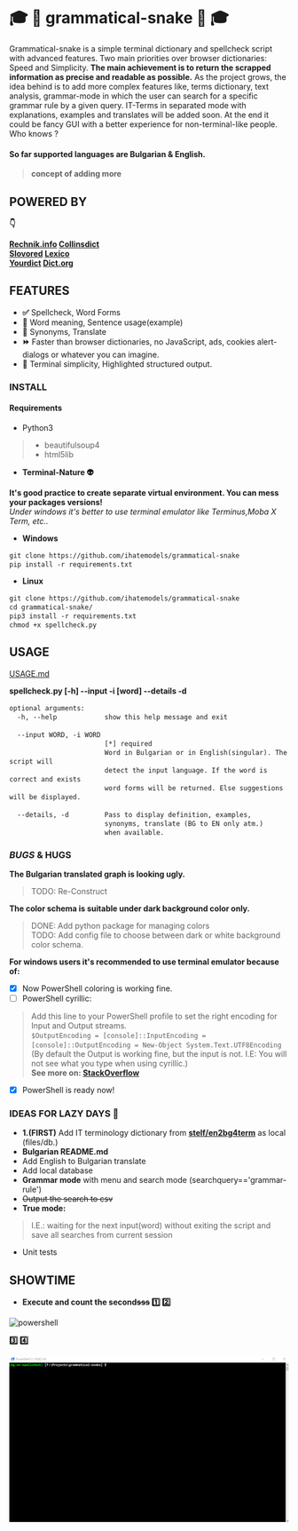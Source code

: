 #  :mortar_board: :snake: **grammatical-snake** :snake: :mortar_board:

Grammatical-snake is a simple terminal dictionary and spellcheck script with advanced features. Two main priorities over browser dictionaries: Speed and Simplicity. **The main achievement is to return the scrapped information as precise and readable as possible.** As the project grows, the idea behind is to add more complex features like, terms dictionary, text analysis, grammar-mode in which the user can search for a specific grammar rule by a given query. IT-Terms in separated mode with explanations, examples and translates will be added soon. At the end it could be fancy GUI with a better experience for non-terminal-like people. Who knows ?    

#### So far supported languages are **Bulgarian** & English.

 > **concept of adding more**

## **POWERED BY**

**:point_down:**

**[Rechnik.info](http://rechnik.info) [Collinsdict](https://www.collinsdictionary.com)**  
**[Slovored](https://slovored.com/)  [Lexico](https://www.lexico.com)**      
**[Yourdict](https://sentence.yourdictionary.com)  [Dict.org](http://www.dict.org)**  


## **FEATURES**

- **:white_check_mark:** Spellcheck, Word Forms
- **:closed_book:** Word meaning, Sentence usage(example)
- **:blue_book:** Synonyms, Translate
- **:fast_forward:** Faster than browser dictionaries, no JavaScript, ads, cookies alert-dialogs or whatever you can imagine.
- **:black_square_button:** Terminal simplicity, Highlighted structured output.

### **INSTALL**

#### Requirements

- Python3
> - beautifulsoup4  
> - html5lib
- **Terminal-Nature :alien:**

**It's good practice to create separate virtual environment. You can mess your packages versions!**  
*Under windows it's better to use terminal emulator like Terminus,Moba X Term, etc..*

- **Windows**
```
git clone https://github.com/ihatemodels/grammatical-snake
pip install -r requirements.txt
```
- **Linux**
```
git clone https://github.com/ihatemodels/grammatical-snake
cd grammatical-snake/
pip3 install -r requirements.txt
chmod +x spellcheck.py  
```

## **USAGE**

[USAGE.md](/img/USAGE.md)  

**spellcheck.py [-h] --input -i [word] --details -d**

```
optional arguments:
  -h, --help            show this help message and exit

  --input WORD, -i WORD  
                        [*] required  
                        Word in Bulgarian or in English(singular). The script will  
                        detect the input language. If the word is correct and exists  
                        word forms will be returned. Else suggestions will be displayed.  

  --details, -d         Pass to display definition, examples,  
                        synonyms, translate (BG to EN only atm.)  
                        when available.  

```

### *BUGS* & **HUGS**  

**The Bulgarian translated graph is looking ugly.**  

> TODO: Re-Construct  

**The color schema is suitable under dark background color only.**   

> DONE: Add python package for managing colors   
> TODO: Add config file to choose between dark or white background color schema.

**For windows users it's recommended to use terminal emulator because of:**

- [x] Now PowerShell coloring is working fine.    
- [ ] PowerShell cyrillic:  
> Add this line to your PowerShell profile to set the right encoding for Input and Output streams.   
> ```$OutputEncoding = [console]::InputEncoding = [console]::OutputEncoding = New-Object System.Text.UTF8Encoding```   
> (By default the Output is working fine, but the input is not. I.E: You will not see what you type when using cyrillic.)     
> **See more on: [StackOverflow](https://stackoverflow.com/questions/39087491/powershell-replace-in-cyrillic-string)**
- [x] PowerShell is ready now!

### IDEAS FOR LAZY DAYS :smoking:

- **1.(FIRST)** Add IT terminology dictionary from **[stelf/en2bg4term](https://github.com/stelf/en2bg4term)** as local (files/db.)
- **Bulgarian README.md**
- Add English to Bulgarian translate
- Add local database
- **Grammar mode** with menu and search mode (searchquery=='grammar-rule')
- ~~Output the search to csv~~
- **True mode:**
> I.E.: waiting for the next input(word) without exiting the script and save all searches from current session
- Unit tests

## **SHOWTIME**
- **Execute and count the second~~sss~~ :one: :two:**

<div>
<img src="/img/powershell-gо-gramoten.gif"
 alt="powershell"
 />
</div>  

**:three: :four:**

<div>
<img src="/img/powershell-grammatical.gif"
 alt="terminus"
 />
</div>
